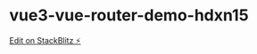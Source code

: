 # vue3-vue-router-demo-hdxn15

[Edit on StackBlitz ⚡️](https://stackblitz.com/edit/vue3-vue-router-demo-hdxn15)